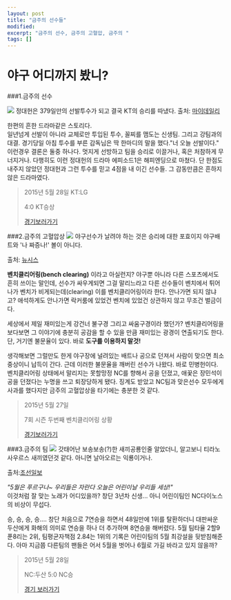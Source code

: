 ```yaml
---
layout: post
title: "금주의 선수들" 
modified:
excerpt: "금주의 선수, 금주의 고혈압, 금주의 "
tags: []
---
```

# 야구 어디까지 봤니?

###1.금주의 선수

![](http://cdn.mydaily.co.kr/FILES/201505/201505281813922223_1.jpg)
정대헌은 379일만의 선발투수가 되고 결국 KT의 승리를 따냈다. 
출처: [마이데일리](http://cdn.mydaily.co.kr/FILES/201505/201505281813922223_1.jpg)

한편의 흔한 드라마같은 스토리다.  
일년넘게 선발이 아니라 교체로만 투입된 투수, 꼴찌를 맴도는 신생팀. 그리고 강팀과의 대결. 경기당일 아침 투수를 부른 감독님은 딱 한마디의 말을 했다."너 오늘 선발이다."  
이런경우 결론은 둘중 하나다. 멋지게 선방하고 팀을 승리로 이끌거나, 혹은 처참하게 무너지거나. 다행히도 이런 정대헌의 드라마 에피소드1은 해피엔딩으로 마쳤다. 단 한점도 내주지 않았던 정대헌과 그런 투수를 믿고 4점을 내 이긴 선수들. 그 감동만큼은 흔하지 않은 드라마였다.  
>2015년 5월 28일 KT:LG
> 
>4:0 KT승상
> 
>[경기보러가기](http://www.koreabaseball.com/KboTv/Highlight/View.aspx?boardSe=15729&leagueId=1&seriesId=0&gameId=20150528KTLG0)

###2.금주의 고혈압상
![](http://spnimage.edaily.co.kr/images/photo/files/NP/S/2013/08/PS13081400312.jpg)
야구선수가 날려야 하는 것은 승리에 대한 포효이지 야구배트와 '나 짜증나!' 볼이 아니다. 

출처: [뉴시스](http://spnimage.edaily.co.kr/images/photo/files/NP/S/2013/08/PS13081400312.jpg)  

**벤치클리어링(bench clearing)** 이라고 아실런지? 야구뿐 아니라 다른 스포츠에서도 흔히 쓰이는 말인데, 선수가 싸우게되면 그걸 말리느라고 다른 선수들이 벤치에서 튀어나가 벤치가 비게되는데(clearing) 이를 벤치클리어링이라 한다. 안나가면 되지 않냐고? 애석하게도 안나가면 락커룸에 있었건 벤치에 있었건 상관하지 않고 무조건 벌금이다.  

세상에서 제일 재미있는게 강건너 불구경 그리고 싸움구경이라 했던가? 벤치클리어링을 보다보면 그 이야기에 충분히 공감을 할 수 있을 만큼 재미있는 광경이 연출되기도 한다. 단, 거기엔 불문율이 있다. 바로 **도구를 이용하지 말것!**  

생각해보면 그럴만도 한게 야구장에 널려있는 배트나 공으로 던져서 사람이 맞으면 최소 중상이니 납득이 간다. 근데 이러한 불문율을 깨버린 선수가 나왔다. 바로 민병헌이다. 벤치클리어링 상태에서 말리지는 못할망정 NC를 향해서 공을 던졌고, 애꿎은 장민석이 공을 던졌다는 누명을 쓰고 퇴장당하게 됐다. 징계도 받았고 NC팀과 맞은선수 모두에게 사과를 했다지만 금주의 고혈압상을 타기에는 충분한 것 같다.  

>2015년 5월 27일
> 
>7회 시즌 두번째 벤치클리어링 상황
> 
>[경기보러가기](https://www.youtube.com/watch?v=92xRGy78IFg)

###3.금주의 팀
![](http://image.chosun.com/sitedata/image/201505/29/2015052901192_0.jpg)
갓태어난 보송보송(?)한 새끼공룡인줄 알았더니, 알고보니 티라노사우르스 새끼였던것 같다. 아니면 날아오르는 익룡이거나. 

출처:[조선일보](http://image.chosun.com/sitedata/image/201505/29/2015052901192_0.jpg)  


*"5월은 푸르구나~ 우리들은 자란다 오늘은 어린이날 우리들 세상!"*  
이것처럼 잘 맞는 노래가 어디있을까? 창단 3년차 신생... 아니 어린이팀인 NC다이노스의 비상이 무섭다.

승, 승, 승, 승....  창단 처음으로 7연승을 하면서 48일만에 1위를 탈환하더니 대판싸운 두산에게 화해의 의미로 연승을 하나 더 추가하며 8연승을 해버렸다. 5월 팀타율 2할9푼8리는 2위, 팀평균자책점 2.84는 1위의 기록은 어린이팀의 5월 최강설을 뒷받침해준다. 아마 지금쯤 다른팀의 팬들은 어서 5월을 벗어나 6월로 가길 바라고 있지 않을까?

>2015년 5월 28일
> 
>NC:두산 5:0 NC승
> 
>[경기 보러가기](http://www.koreabaseball.com/KboTv/Highlight/View.aspx?boardSe=15726&leagueId=1&seriesId=0&gameId=20150528OBNC0)

